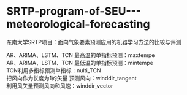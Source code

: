 # SRTP-program-of-SEU---meteorological-forecasting
东南大学SRTP项目：面向气象要素预测应用的机器学习方法的比较与评测

AR、ARIMA、LSTM、TCN 最高温的单指标预测：maxtempe  
AR、ARIMA、LSTM、TCN 最低温的单指标预测：mintempe  
TCN利用多指标预测单指标：nulti_TCN  
把风向作为长度为1的矢量 预测风向：winddir_tangent  
利用风矢量预测风向和风速：winddir_vector  
